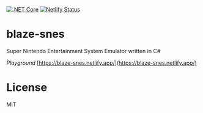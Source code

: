 [![.NET Core](https://github.com/kamiyaowl/blaze-snes/workflows/.NET%20Core/badge.svg)](https://github.com/kamiyaowl/blaze-snes/actions?query=workflow%3A%22Deploy+Netlify%22)
[![Netlify Status](https://api.netlify.com/api/v1/badges/7b1b9050-5a0f-4bba-a2a4-c55f295d4e19/deploy-status)](https://app.netlify.com/sites/blaze-snes/deploys)

# blaze-snes
Super Nintendo Entertainment System Emulator written in C#

*Playground*
[https://blaze-snes.netlify.app/](https://blaze-snes.netlify.app/)

# License

MIT
